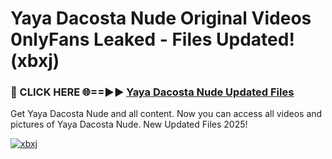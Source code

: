 # Yaya Dacosta Nude Original Videos 0nlyFans Leaked - Files Updated! (xbxj)

<h3>🔴 CLICK HERE 🌐==►► <a href="https://tinyurl.com/52m3yx9h" rel="nofollow">Yaya Dacosta Nude Updated Files</a></h3>

Get Yaya Dacosta Nude and all content. Now you can access all videos and pictures of Yaya Dacosta Nude. New Updated Files 2025!

[![xbxj](https://i.imgur.com/TnHtlc8.gif)](https://tinyurl.com/52m3yx9h)

